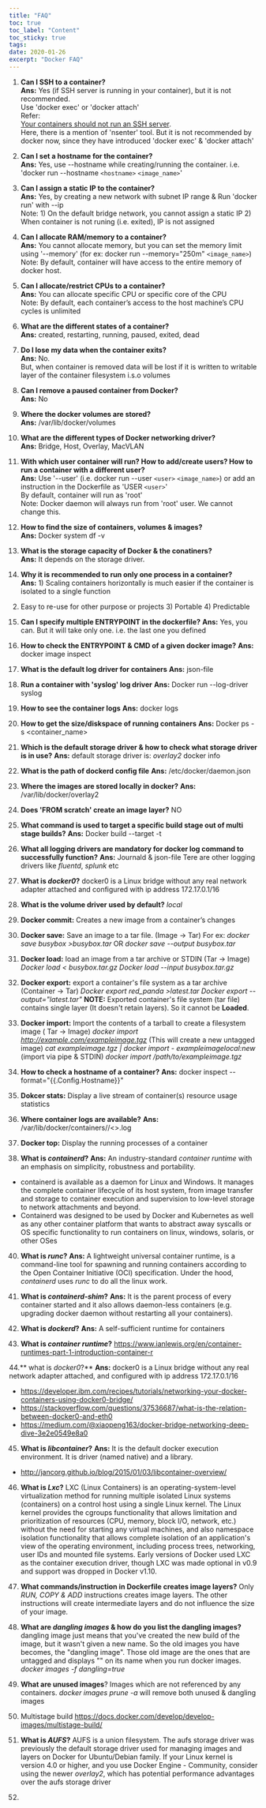 ```yaml
---
title: "FAQ"
toc: true
toc_label: "Content"
toc_sticky: true
tags:
date: 2020-01-26
excerpt: "Docker FAQ"
---
```


1. **Can I SSH to a container?**  
**Ans:** Yes (if SSH server is running in your container), but it is not recommended.  
Use 'docker exec' or 'docker attach'  
Refer:   
[Your containers should not run an SSH server](https://jpetazzo.github.io/2014/06/23/docker-ssh-considered-evil/ "Title").  
Here, there is a mention of 'nsenter' tool. But it is not recommended by docker now, since they have introduced 'docker exec' & 'docker attach'

2. **Can I set a hostname for the container?**  
**Ans:** Yes, use --hostname while creating/running the container. i.e. 'docker run --hostname `<hostname>` `<image_name>`'    
  
3.  **Can I assign a static IP to the container?**  
**Ans:** Yes, by creating a new network with subnet IP range & Run 'docker run' with --ip  
Note: 1) On the default bridge network, you cannot assign a static IP 2) When container is not runing (i.e. exited), IP is not assigned  

4. **Can I allocate RAM/memory to a container?**  
**Ans:** You cannot allocate memory, but you can set the memory limit using '--memory' (for ex: docker run --memory="250m" `<image_name>`)    
Note: By default, container will have access to the entire memory of docker host. 

5. **Can I allocate/restrict CPUs to a container?**  
**Ans:** You can allocate specific CPU or specific core of the CPU  
Note: By default, each container’s access to the host machine’s CPU cycles is unlimited  

6. **What are the different states of a container?**    
**Ans:** created, restarting, running, paused, exited, dead  

7. **Do I lose my data when the container exits?**    
**Ans:** No.  
But, when container is removed data will be lost if it is written to writable layer of the container filesystem i.s.o volumes  

8. **Can I remove a paused container from Docker?**  
**Ans:** No  

9. **Where the docker volumes are stored?**  
**Ans:** /var/lib/docker/volumes  

10. **What are the different types of Docker networking driver?**   
**Ans:** Bridge, Host, Overlay, MacVLAN  

11. **With which user container will run? How to add/create users? How to run a container with a different user?**  
**Ans:** Use '--user' (i.e. docker run --user `<user>` `<image_name>`) or add an instruction in the Dockerfile as 'USER `<user>`'  
By default, container will run as 'root'  
Note: Docker daemon will always run from 'root' user. We cannot change this.    

12. **How to find the size of containers, volumes & images?**  
**Ans:** Docker system df -v 

13. **What is the storage capacity of Docker & the conatiners?**  
**Ans:** It depends on the storage driver.  

14. **Why it is recommended to run only one process in a container?**  
**Ans:** 1) Scaling containers horizontally is much easier if the container is isolated to a single function
2) Easy to re-use for other purpose or projects 3) Portable 4) Predictable

15. **Can I specify multiple ENTRYPOINT in the dockerfile?**
**Ans:** Yes, you can. But it will take only one. i.e. the last one you defined

16. **How to check the ENTRYPOINT & CMD of a given docker image?**
**Ans:** docker image inspect <imageid>
  
17. **What is the default log driver for containers**
**Ans:** json-file

18. **Run a container with 'syslog' log driver**
**Ans:** Docker run --log-driver syslog <image>
  
20. **How to see the container logs**
**Ans:** docker logs

21. **How to get the size/diskspace of running containers**
**Ans:** Docker ps -s <container_name>

22. **Which is the default storage driver & how to check what storage driver is in use?**
**Ans:** default storage driver is: *overlay2*
docker info

23. **What is the path of dockerd config file**
**Ans:** /etc/docker/daemon.json

24. **Where the images are stored locally in docker?**
**Ans:** /var/lib/docker/overlay2
  
25. **Does 'FROM scratch' create an image layer?** NO

26. **What command is used to target a specific build stage out of multi stage builds?**
**Ans:** Docker build --target <build-stage-name> -t <image-name>
  
27. **What all logging drivers are mandatory for docker log command to successfully function?**
**Ans:** Journald & json-file
Tere are other logging drivers like *fluentd*, *splunk* etc

28. **What is *docker0*?**
docker0 is a Linux bridge without any real network adapter attached and configured with ip address 172.17.0.1/16

29. **What is the volume driver used by default?** *local*

30. **Docker commit:** Creates a new image from a container’s changes

31. **Docker save:** Save an image to a tar file. (Image -> Tar)
For ex: *docker save busybox >busybox.tar* OR *docker save --output busybox.tar*

32. **Docker load:** load an image from a tar archive or STDIN (Tar -> Image)
	*Docker load < busybox.tar.gz*
	*Docker load --input busybox.tar.gz* 
  
33. **Docker export:** export a container's file system as a tar archive (Container -> Tar)
*Docker export red_panda >latest.tar*
*Docker export --output="latest.tar"*
**NOTE:** Exported container's file system (tar file) contains single layer (It doesn't retain layers). So it cannot be **Loaded**.

34. **Docker import:** Import the contents of a  tarball to create a filesystem image ( Tar -> Image)
	*docker import http://example.com/exampleimage.tgz* (This will create a new untagged image)
	*cat exampleimage.tgz | docker import - exampleimagelocal:new* (import via pipe & STDIN)
	*docker import /path/to/exampleimage.tgz*
  
35. **How to check a hostname of a container?**
**Ans:** docker inspect --format="{{.Config.Hostname}}" <container-id>
  
36. **Dokcer stats:** Display a live stream of container(s) resource usage statistics

37. **Where container logs are available?**
**Ans:** /var/lib/docker/containers/<container-id>/<>.log
  
38. **Docker top:** Display the running processes of a container

39. **What is *containerd*?**
**Ans:** An industry-standard *container runtime* with an emphasis on simplicity, robustness and portability.
- containerd is available as a daemon for Linux and Windows. It manages the complete container lifecycle of its host system, from image transfer and storage to container execution and supervision to low-level storage to network attachments and beyond.
- Containerd was designed to be used by Docker and Kubernetes as well as any other container platform that wants to abstract away syscalls or OS specific functionality to run containers on linux, windows, solaris, or other OSes

40. **What is *runc*?**
 **Ans:** A lightweight universal container runtime, is a command-line tool for spawning and running containers according to the Open Container Initiative (OCI) specification.
 Under the hood, *containerd* uses *runc* to do all the linux work.
 
41. **What is *containerd-shim*?**
 **Ans:** It is the parent process of every container started and it also allows daemon-less containers (e.g. upgrading docker daemon without restarting all your containers).
 
42. **What is *dockerd*?**
 **Ans:** A self-sufficient runtime for containers
 
43. **What is *container runtime*?**
https://www.ianlewis.org/en/container-runtimes-part-1-introduction-container-r
  
44.** what is *docker0*?** 
**Ans:** docker0 is a Linux bridge without any real network adapter attached, and configured with ip address 172.17.0.1/16
- https://developer.ibm.com/recipes/tutorials/networking-your-docker-containers-using-docker0-bridge/
- https://stackoverflow.com/questions/37536687/what-is-the-relation-between-docker0-and-eth0
- https://medium.com/@xiaopeng163/docker-bridge-networking-deep-dive-3e2e0549e8a0

45. **What is *libcontainer*?**
**Ans:** It is the default docker execution environment. It is driver (named native) and a library.
- http://jancorg.github.io/blog/2015/01/03/libcontainer-overview/

46. **What is *Lxc*?**
LXC (Linux Containers) is an operating-system-level virtualization method for running multiple isolated Linux systems (containers) on a control host using a single Linux kernel.
The Linux kernel provides the cgroups functionality that allows limitation and prioritization of resources (CPU, memory, block I/O, network, etc.) without the need for starting any virtual machines, and also namespace isolation functionality that allows complete isolation of an application's view of the operating environment, including process trees, networking, user IDs and mounted file systems.
Early versions of Docker used LXC as the container execution driver, though LXC was made optional in v0.9 and support was dropped in Docker v1.10.

47. **What commands/instruction in Dockerfile creates image layers?**
Only *RUN, COPY & ADD* instructions creates image layers. The other instructions will create intermediate layers and do not influence the size of your image. 

48. **What are *dangling images* & how do you list the dangling images?**
dangling image just means that you've created the new build of the image, but it wasn't given a new name. So the old images you have becomes, the "dangling image". Those old image are the ones that are untagged and displays "<none>" on its name when you run docker images.
*docker images -f dangling=true*

49. **What are unused images**?
Images which are not referenced by any containers.
*docker images prune -a* will remove both unused & dangling images

50. Multistage build
https://docs.docker.com/develop/develop-images/multistage-build/

51. **What is *AUFS*?**
AUFS is a union filesystem. The aufs storage driver was previously the default storage driver used for managing images and layers on Docker for Ubuntu/Debian family.
If your Linux kernel is version 4.0 or higher, and you use Docker Engine - Community, consider using the newer *overlay2*, which has potential performance advantages over the aufs storage driver

52. 
	














 





